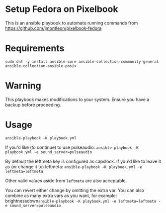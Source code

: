 # Setup Fedora on Pixelbook

This is an ansible playbook to automate running commands from https://github.com/jmontleon/pixelbook-fedora

# Requirements

`sudo dnf -y install ansible-core ansible-collection-community-general ansible-collection-ansible-posix`

# Warning
This playbook makes modifications to your system. Ensure you have a backup before proceeding.

# Usage

`ansible-playbook -K playbook.yml`

If you'd like (to continue) to use pulseaudio:
`ansible-playbook -K playbook.yml -e sound_server=pulseaudio`

By default the leftmeta key is configured as capslock. If you'd like to leave it as (or change it to) leftmeta:
`ansible-playbook -K playbook.yml -e leftmeta=leftmeta`

Other valid values aside from `leftmeta` are also acceptable.

You can revert either change by omitting the extra var. You can also combine as many extra vars as you want, for example:
brightnessdown`ansible-playbook -K playbook.yml -e leftmeta=leftmeta -e sound_server=pulseaudio`
